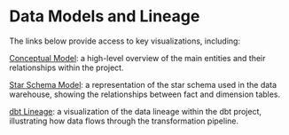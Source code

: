 # Data Models and Lineage

The links below provide access to key visualizations, including:

[Conceptual Model](https://drive.google.com/file/d/1TGVarulpOfbxSvAut2nOChjDF7P_RdZm/view?usp=sharing): a high-level overview of the main entities and their relationships within the project.

[Star Schema Model](https://drive.google.com/file/d/1ywjyMx2uTr-E-vnB7tvFB_Lzz037REue/view?usp=sharing): a representation of the star schema used in the data warehouse, showing the relationships between fact and dimension tables.

[dbt Lineage](https://drive.google.com/file/d/13A3XZsfcFnn6ceJK7t7RHeNhovB2Mvpv/view?usp=sharing): a visualization of the data lineage within the dbt project, illustrating how data flows through the transformation pipeline.
